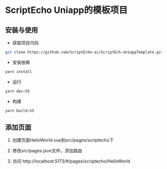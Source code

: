 ScriptEcho Uniapp的模板项目
===============

## 安装与使用

- 获取项目代码

```bash
git clone https://github.com/ScriptEcho-ai/ScriptEch-UniappTemplate.git
```

- 安装依赖

```bash
yarn install

```

- 运行

```bash
yarn dev:h5
```


- 构建

```bash
yarn build:h5
```


## 添加页面

1. 创建页面HelloWorld.vue到src/pages/scriptecho下

2. 修改src/pages.json文件，添加路由

3. 访问 http://localhost:5173/#/pages/scriptecho/HelloWorld